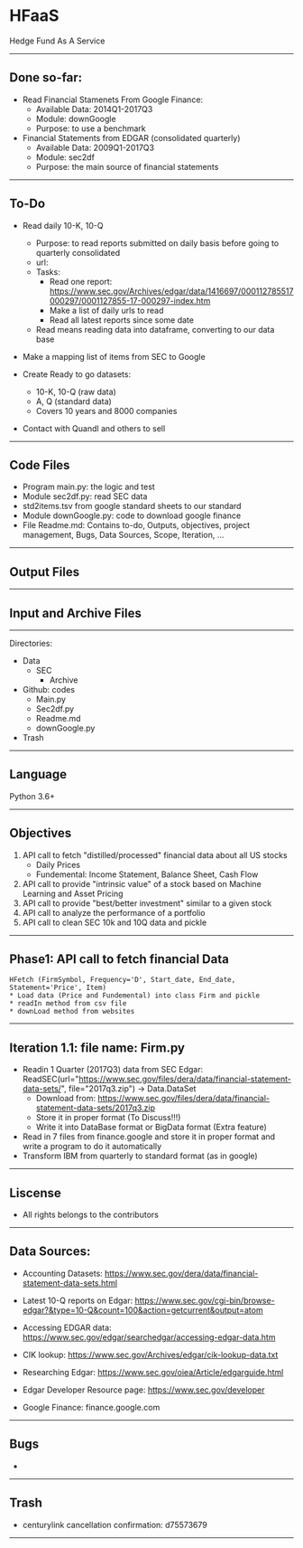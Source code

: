 # HFaaS
Hedge Fund As A Service
_________________
## Done so-far:
- Read Financial Stamenets From Google Finance:
    - Available Data: 2014Q1-2017Q3
    - Module: downGoogle
    - Purpose: to use a benchmark
- Financial Statements from EDGAR (consolidated quarterly)
    - Available Data: 2009Q1-2017Q3
    - Module: sec2df
    - Purpose: the main source of financial statements
_____________________
## To-Do
- Read daily 10-K, 10-Q 
    - Purpose: to read reports submitted on daily basis before going to quarterly consolidated
    - url: 
    - Tasks:
        - Read one report: https://www.sec.gov/Archives/edgar/data/1416697/000112785517000297/0001127855-17-000297-index.htm
        - Make a list of daily urls to read
        - Read all latest reports since some date
    - Read means reading data into dataframe, converting to our data base

- Make a mapping list of items from SEC to Google

- Create Ready to go datasets:
    - 10-K, 10-Q (raw data)
    - A, Q (standard data)
    - Covers 10 years and 8000 companies

- Contact with Quandl and others to sell
___________________
## Code Files
- Program main.py: the logic and test
- Module sec2df.py: read SEC data
- std2items.tsv from google standard sheets to our standard
- Module downGoogle.py: code to download google finance
- File Readme.md: Contains to-do, Outputs, objectives, project management, Bugs, Data Sources, Scope, Iteration, ...
___________________
## Output Files

___________
## Input and Archive Files

_____________
Directories:
- Data
    - SEC
        - Archive
- Github: codes
    - Main.py
    - Sec2df.py
    - Readme.md
    - downGoogle.py
- Trash

_________
## Language
Python 3.6+
____________
## Objectives
1. API call to fetch "distilled/processed" financial data about all US stocks
    * Daily Prices
    * Fundemental: Income Statement, Balance Sheet, Cash Flow
2. API call to provide "intrinsic value" of a stock based on Machine Learning and Asset Pricing
3. API call to provide "best/better investment" similar to a given stock
4. API call to analyze the performance of a portfolio
5. API call to clean SEC 10k and 10Q data and pickle
_________
## Phase1: API call to fetch financial Data
    HFetch (FirmSymbol, Frequency='D', Start_date, End_date, Statement='Price', Item)
    * Load data (Price and Fundemental) into class Firm and pickle
    * readIn method from csv file
    * downLoad method from websites
___________
## Iteration 1.1: file name: Firm.py
- Readin 1 Quarter (2017Q3) data from SEC Edgar:  
ReadSEC(url="https://www.sec.gov/files/dera/data/financial-statement-data-sets/", file="2017q3.zip") -> Data.DataSet 
    - Download from: https://www.sec.gov/files/dera/data/financial-statement-data-sets/2017q3.zip
    - Store it in proper format (To Discuss!!!) 
    - Write it into DataBase format or BigData format (Extra feature)
- Read in 7 files from finance.google and store it in proper format and write a program to do it automatically
- Transform IBM from quarterly to standard format (as in google)
___________
## Liscense
- All rights belongs to the contributors
______________
## Data Sources:
- Accounting Datasets:
https://www.sec.gov/dera/data/financial-statement-data-sets.html

- Latest 10-Q reports on Edgar:
https://www.sec.gov/cgi-bin/browse-edgar?&type=10-Q&count=100&action=getcurrent&output=atom

- Accessing EDGAR data:
https://www.sec.gov/edgar/searchedgar/accessing-edgar-data.htm

- CIK lookup:
https://www.sec.gov/Archives/edgar/cik-lookup-data.txt

- Researching Edgar:
https://www.sec.gov/oiea/Article/edgarguide.html

- Edgar Developer Resource page:
https://www.sec.gov/developer

- Google Finance:
finance.google.com

______________
## Bugs
- 
___________________
## Trash
- centurylink cancellation confirmation: d75573679
__________________

